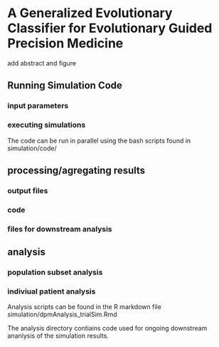 # A Generalized Evolutionary Classifier for Evolutionary Guided Precision Medicine

add abstract and figure


## Running Simulation Code

### input parameters

### executing simulations
The code can be run in parallel using the bash scripts found in simulation/code/

## processing/agregating results

### output files

### code

### files for downstream analysis

## analysis

### population subset analysis

### indiviual patient analysis

Analysis scripts can be found in the R markdown file simulation/dpmAnalysis_trialSim.Rmd 

The analysis directory contiains code used for ongoing downstream ananlysis of the simulation results. 
